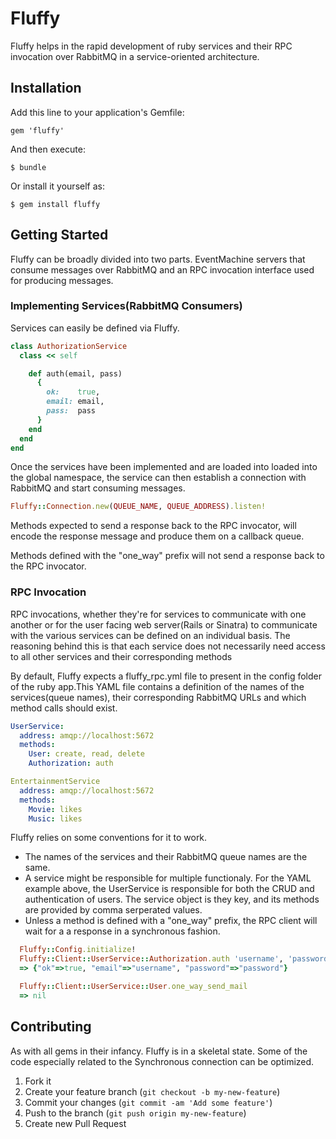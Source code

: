 # Fluffy

Fluffy helps in the rapid development of ruby services and their RPC
invocation over RabbitMQ in a service-oriented architecture.

## Installation

Add this line to your application's Gemfile:

    gem 'fluffy'

And then execute:

    $ bundle

Or install it yourself as:

    $ gem install fluffy

## Getting Started

Fluffy can be broadly divided into two parts. EventMachine servers that
consume messages over RabbitMQ and an RPC invocation interface used for
producing messages.

### Implementing Services(RabbitMQ Consumers)

Services can easily be defined via Fluffy.

```ruby
class AuthorizationService
  class << self

    def auth(email, pass)
      {
        ok:    true,
        email: email,
        pass:  pass
      }
    end
  end
end
```

Once the services have been implemented and are loaded into loaded into
the global namespace, the service can then establish a connection with
RabbitMQ and start consuming messages.

```ruby
Fluffy::Connection.new(QUEUE_NAME, QUEUE_ADDRESS).listen!
```

Methods expected to send a response back to the RPC invocator,
will encode the response message and produce them on a callback queue.

Methods defined with the "one_way" prefix will not send a response back
to the RPC invocator. 

### RPC Invocation

RPC invocations, whether they're for services to communicate with one
another or for the user facing web server(Rails or Sinatra) to
communicate with the various services can be defined on an individual
basis. The reasoning behind this is that each service does not
necessarily need access to all other services and their corresponding
methods

By default, Fluffy expects a fluffy_rpc.yml file to present in the config
folder of the ruby app.This YAML file contains a definition of the names
of the services(queue names), their corresponding RabbitMQ URLs and
which method calls should exist.

```yml
UserService:
  address: amqp://localhost:5672
  methods:
    User: create, read, delete
    Authorization: auth

EntertainmentService
  address: amqp://localhost:5672
  methods:
    Movie: likes
    Music: likes
```

Fluffy relies on some conventions for it to work. 
 - The names of the services and their RabbitMQ queue names are the same.
 - A service might be responsible for multiple functionaly. For the YAML
   example above, the UserService is responsible for both the CRUD and
   authentication of users. The service object is they key, and its
   methods are provided by comma serperated values.
 - Unless a method is defined with a "one_way" prefix, the RPC client
   will wait for a a response in a synchronous fashion.

```ruby
  Fluffy::Config.initialize!
  Fluffy::Client::UserService::Authorization.auth 'username', 'password'
  => {"ok"=>true, "email"=>"username", "password"=>"password"}

  Fluffy::Client::UserService::User.one_way_send_mail
  => nil
```

## Contributing

As with all gems in their infancy. Fluffy is in a skeletal state. Some
of the code especially related to the Synchronous connection can be
optimized.

1. Fork it
2. Create your feature branch (`git checkout -b my-new-feature`)
3. Commit your changes (`git commit -am 'Add some feature'`)
4. Push to the branch (`git push origin my-new-feature`)
5. Create new Pull Request

